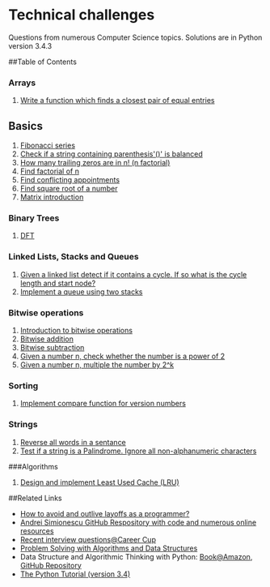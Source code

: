 Technical challenges
====================

Questions from numerous Computer Science topics. Solutions are in Python version 3.4.3

##Table of Contents 

### Arrays
1. [Write a function which finds a closest pair of equal entries](https://github.com/harishvc/challenges/blob/master/closest-matching-pair.py)

## Basics
1. [Fibonacci series](https://github.com/harishvc/challenges/blob/master/fibonacci.py)
2. [Check if a string containing parenthesis'()' is balanced](https://github.com/harishvc/challenges/blob/master/check-matching-parenthesis.py)
3. [How many trailing zeros are in n! (n factorial)](https://github.com/harishvc/challenges/blob/master/factorial-trailingzero.py)
4. [Find factorial of n](https://github.com/harishvc/challenges/blob/master/factorial.py)
5. [Find conflicting appointments](https://github.com/harishvc/challenges/blob/master/find-conflicting-appointments.py)
6. [Find square root of a number](https://github.com/harishvc/challenges/blob/master/find-square-root-without-using-sqrt-function.py)
7. [Matrix introduction](https://github.com/harishvc/challenges/blob/master/matrix-introduction.py)

### Binary Trees
1. [DFT](https://github.com/harishvc/challenges/blob/master/tree-traversal.py)

### Linked Lists, Stacks and Queues
1. [Given a linked list detect if it contains a cycle. If so what is the cycle length and start node?](https://github.com/harishvc/challenges/blob/master/detect-cycles-in-linked-list.py)
2. [Implement a queue using two stacks](https://github.com/harishvc/challenges/blob/master/implement-queue-using-two-stacks.py)

### Bitwise operations
1. [Introduction to bitwise operations](https://github.com/harishvc/challenges/blob/master/bitwise-operations.py)
2. [Bitwise addition](https://github.com/harishvc/challenges/blob/master/bit-operation-add.py)
3. [Bitwise subtraction](https://github.com/harishvc/challenges/blob/master/bit-operation-subtract.py)
4. [Given a number n, check whether the number is a power of 2](https://github.com/harishvc/challenges/blob/master/bit-operation-check-if-number-is-power-of-2.py)
5. [Given a number n, multiple the number by 2^k](https://github.com/harishvc/challenges/blob/master/bit-operation-multiply-number-by-power-of-2.py)

### Sorting
1. [Implement compare function for version numbers](https://github.com/harishvc/challenges/blob/master/sort-version-numbers.py)

### Strings
1. [Reverse all words in a sentance](https://github.com/harishvc/challenges/blob/master/reverse-sentance.py)
2. [Test if a string is a Palindrome. Ignore all non-alphanumeric characters](https://github.com/harishvc/challenges/blob/master/palindrome.py)

###Algorithms
1. [Design and implement Least Used Cache (LRU)](https://github.com/harishvc/challenges/blob/master/Design-and-implement-LRU.py)


##Related Links
* [How to avoid and outlive layoffs as a programmer?](http://www.coderust.com/blog/2014/07/20/avoid_outlive_programmer_layoffs/)
* [Andrei Simionescu GitHub Respository with code and numerous online resources](https://github.com/andreis/interview)
* [Recent interview questions@Career Cup](http://www.careercup.com/page)
* [Problem Solving with Algorithms and Data Structures](http://interactivepython.org/runestone/static/pythonds/index.html)
* Data Structure and Algorithmic Thinking with Python: [Book@Amazon](http://www.amazon.com/dp/8192107590/ref=as_li_ss_til?tag=caree0ea-20&camp=213381&creative=390973&linkCode=as4&creativeASIN=819210754X&adid=1PJGG64MJE0JQ00FTD4E&&ref-refURL=http://careermonk.com/?qa=buy),
  [GitHub Repository](https://github.com/careermonk/DataStructureAndAlgorithmicThinkingWithPython)
* [The Python Tutorial (version 3.4)](https://docs.python.org/3.4/tutorial/index.html)
